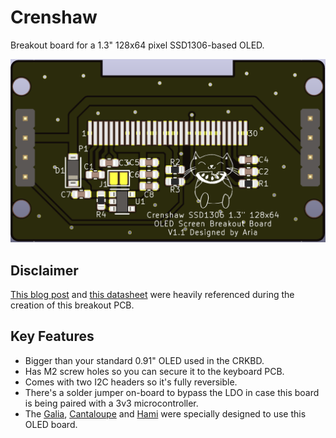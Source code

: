 # Crenshaw
Breakout board for a 1.3" 128x64 pixel SSD1306-based OLED.

![Crenshaw Front Render](Hardware/Images/Render_Front.png)

## Disclaimer
[This blog post](https://vivonomicon.com/2018/04/20/diy-oled-display-boards-ssd1306-and-ssd1331/) and [this datasheet](https://www.vishay.com/docs/37902/oled128o064dbpp3n00000.pdfwas) were heavily referenced during the creation of this breakout PCB.

## Key Features
* Bigger than your standard 0.91" OLED used in the CRKBD.
* Has M2 screw holes so you can secure it to the keyboard PCB.
* Comes with two I2C headers so it's fully reversible.
* There's a solder jumper on-board to bypass the LDO in case this board is being paired with a 3v3 microcontroller.
* The [Galia](https://github.com/Ariamelon/Galia), [Cantaloupe](https://github.com/Ariamelon/Cantaloupe) and [Hami](https://github.com/Ariamelon/Hami) were specially designed to use this OLED board.
